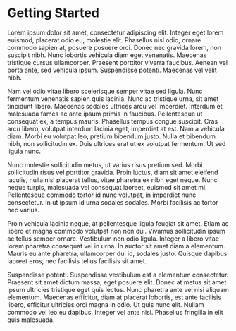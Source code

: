 # Getting Started

Lorem ipsum dolor sit amet, consectetur adipiscing elit. Integer eget lorem
euismod, placerat odio eu, molestie elit. Phasellus nisl odio, ornare commodo
sapien at, posuere posuere orci. Donec nec gravida lorem, non suscipit nibh.
Nunc lobortis vehicula diam eget venenatis. Maecenas tristique cursus
ullamcorper. Praesent porttitor viverra faucibus. Aenean vel porta ante, sed
vehicula ipsum. Suspendisse potenti. Maecenas vel velit nibh.

Nam vel odio vitae libero scelerisque semper vitae sed ligula. Nunc fermentum
venenatis sapien quis lacinia. Nunc ac tristique urna, sit amet tincidunt
libero. Maecenas sodales ultrices arcu vel imperdiet. Interdum et malesuada
fames ac ante ipsum primis in faucibus. Pellentesque ut consequat ex, a tempus
mauris. Phasellus tempus congue suscipit. Cras arcu libero, volutpat interdum
lacinia eget, imperdiet at est. Nam a vehicula diam. Morbi eu volutpat leo,
pretium bibendum justo. Nulla et bibendum nibh, non sollicitudin ex. Duis
ultrices erat ut ex volutpat fermentum. Ut sed ligula nunc.

Nunc molestie sollicitudin metus, ut varius risus pretium sed. Morbi
sollicitudin risus vel porttitor gravida. Proin luctus, diam sit amet eleifend
iaculis, nulla nisl placerat tellus, vitae pharetra ex nibh eget neque. Nunc
neque turpis, malesuada vel consequat laoreet, euismod sit amet mi. Pellentesque
commodo tortor id nunc volutpat, in imperdiet nunc consectetur. In ut ipsum id
urna sodales sodales. Morbi facilisis ac tortor nec varius.

Proin vehicula lacinia neque, at pellentesque ligula feugiat sit amet. Etiam ac
libero et magna commodo volutpat non non dui. Vivamus sollicitudin ipsum ac
tellus semper ornare. Vestibulum non odio ligula. Integer a libero vitae lorem
pharetra consequat vel in urna. In auctor sit amet diam a elementum. Mauris eu
ante pharetra, ullamcorper dui id, sodales justo. Quisque dapibus laoreet eros,
nec facilisis tellus facilisis sit amet.

Suspendisse potenti. Suspendisse vestibulum est a elementum consectetur.
Praesent sit amet dictum massa, eget posuere elit. Donec at metus sit amet ipsum
ultricies tristique eget quis lectus. Nunc pharetra ante vel nisi aliquam
elementum. Maecenas efficitur, diam at placerat lobortis, est ante facilisis
libero, efficitur ultricies orci magna in odio. Ut quis nunc elit. Nullam
commodo vel leo eu dapibus. Integer vel ante nisi. Phasellus fringilla in elit
quis malesuada.

